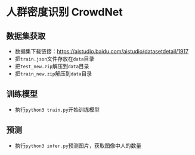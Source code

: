 # 人群密度识别 CrowdNet


## 数据集获取
 - 数据集下载链接：https://aistudio.baidu.com/aistudio/datasetdetail/1917
 - 把`train.json`文件存放在`data`目录
 - 把`test_new.zip`解压到`data`目录
 - 把`train_new.zip`解压到`data`目录
 
 
## 训练模型
 - 执行`python3 train.py`开始训练模型
 

## 预测
 - 执行`python3 infer.py`预测图片，获取图像中人的数量
